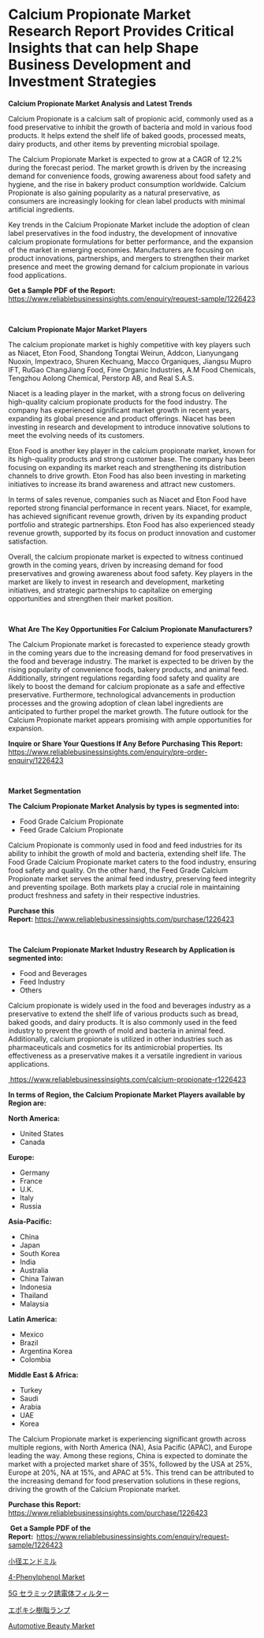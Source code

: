 <p><h1>Calcium Propionate Market Research Report Provides Critical Insights that can help Shape Business Development and Investment Strategies</h1></p><p><strong>Calcium Propionate Market Analysis and Latest Trends</strong></p>
<p><p>Calcium Propionate is a calcium salt of propionic acid, commonly used as a food preservative to inhibit the growth of bacteria and mold in various food products. It helps extend the shelf life of baked goods, processed meats, dairy products, and other items by preventing microbial spoilage.</p><p>The Calcium Propionate Market is expected to grow at a CAGR of 12.2% during the forecast period. The market growth is driven by the increasing demand for convenience foods, growing awareness about food safety and hygiene, and the rise in bakery product consumption worldwide. Calcium Propionate is also gaining popularity as a natural preservative, as consumers are increasingly looking for clean label products with minimal artificial ingredients.</p><p>Key trends in the Calcium Propionate Market include the adoption of clean label preservatives in the food industry, the development of innovative calcium propionate formulations for better performance, and the expansion of the market in emerging economies. Manufacturers are focusing on product innovations, partnerships, and mergers to strengthen their market presence and meet the growing demand for calcium propionate in various food applications.</p></p>
<p><strong>Get a Sample PDF of the Report:&nbsp;</strong> <a href="https://www.reliablebusinessinsights.com/enquiry/request-sample/1226423">https://www.reliablebusinessinsights.com/enquiry/request-sample/1226423</a></p>
<p>&nbsp;</p>
<p><strong>Calcium Propionate Major Market Players</strong></p>
<p><p>The calcium propionate market is highly competitive with key players such as Niacet, Eton Food, Shandong Tongtai Weirun, Addcon, Lianyungang Nuoxin, Impextraco, Shuren Kechuang, Macco Organiques, Jiangsu Mupro IFT, RuGao ChangJiang Food, Fine Organic Industries, A.M Food Chemicals, Tengzhou Aolong Chemical, Perstorp AB, and Real S.A.S.</p><p>Niacet is a leading player in the market, with a strong focus on delivering high-quality calcium propionate products for the food industry. The company has experienced significant market growth in recent years, expanding its global presence and product offerings. Niacet has been investing in research and development to introduce innovative solutions to meet the evolving needs of its customers.</p><p>Eton Food is another key player in the calcium propionate market, known for its high-quality products and strong customer base. The company has been focusing on expanding its market reach and strengthening its distribution channels to drive growth. Eton Food has also been investing in marketing initiatives to increase its brand awareness and attract new customers.</p><p>In terms of sales revenue, companies such as Niacet and Eton Food have reported strong financial performance in recent years. Niacet, for example, has achieved significant revenue growth, driven by its expanding product portfolio and strategic partnerships. Eton Food has also experienced steady revenue growth, supported by its focus on product innovation and customer satisfaction.</p><p>Overall, the calcium propionate market is expected to witness continued growth in the coming years, driven by increasing demand for food preservatives and growing awareness about food safety. Key players in the market are likely to invest in research and development, marketing initiatives, and strategic partnerships to capitalize on emerging opportunities and strengthen their market position.</p></p>
<p>&nbsp;</p>
<p><strong>What Are The Key Opportunities For Calcium Propionate Manufacturers?</strong></p>
<p><p>The Calcium Propionate market is forecasted to experience steady growth in the coming years due to the increasing demand for food preservatives in the food and beverage industry. The market is expected to be driven by the rising popularity of convenience foods, bakery products, and animal feed. Additionally, stringent regulations regarding food safety and quality are likely to boost the demand for calcium propionate as a safe and effective preservative. Furthermore, technological advancements in production processes and the growing adoption of clean label ingredients are anticipated to further propel the market growth. The future outlook for the Calcium Propionate market appears promising with ample opportunities for expansion.</p></p>
<p><strong>Inquire or Share Your Questions If Any Before Purchasing This Report:</strong> <a href="https://www.reliablebusinessinsights.com/enquiry/pre-order-enquiry/1226423">https://www.reliablebusinessinsights.com/enquiry/pre-order-enquiry/1226423</a></p>
<p>&nbsp;</p>
<p><strong>Market Segmentation</strong></p>
<p><strong>The Calcium Propionate Market Analysis by types is segmented into:</strong></p>
<p><ul><li>Food Grade Calcium Propionate</li><li>Feed Grade Calcium Propionate</li></ul></p>
<p><p>Calcium Propionate is commonly used in food and feed industries for its ability to inhibit the growth of mold and bacteria, extending shelf life. The Food Grade Calcium Propionate market caters to the food industry, ensuring food safety and quality. On the other hand, the Feed Grade Calcium Propionate market serves the animal feed industry, preserving feed integrity and preventing spoilage. Both markets play a crucial role in maintaining product freshness and safety in their respective industries.</p></p>
<p><strong>Purchase this Report:&nbsp;</strong><a href="https://www.reliablebusinessinsights.com/purchase/1226423">https://www.reliablebusinessinsights.com/purchase/1226423</a></p>
<p>&nbsp;</p>
<p><strong>The Calcium Propionate Market Industry Research by Application is segmented into:</strong></p>
<p><ul><li>Food and Beverages</li><li>Feed Industry</li><li>Others</li></ul></p>
<p><p>Calcium propionate is widely used in the food and beverages industry as a preservative to extend the shelf life of various products such as bread, baked goods, and dairy products. It is also commonly used in the feed industry to prevent the growth of mold and bacteria in animal feed. Additionally, calcium propionate is utilized in other industries such as pharmaceuticals and cosmetics for its antimicrobial properties. Its effectiveness as a preservative makes it a versatile ingredient in various applications.</p></p>
<p><a href="https://www.reliablebusinessinsights.com/calcium-propionate-r1226423">&nbsp;https://www.reliablebusinessinsights.com/calcium-propionate-r1226423</a></p>
<p><strong>In terms of Region, the Calcium Propionate Market Players available by Region are:</strong></p>
<p>
    <p> <strong> North America: </strong>
        <ul>
            <li>United States</li>
            <li>Canada</li>
        </ul>
        </p> 
    <p> <strong> Europe: </strong>
        <ul>
            <li>Germany</li>
            <li>France</li>
            <li>U.K.</li>
            <li>Italy</li>
            <li>Russia</li>
        </ul>
        </p> 
    <p> <strong> Asia-Pacific: </strong>
        <ul>
            <li>China</li>
            <li>Japan</li>
            <li>South Korea</li>
            <li>India</li>
            <li>Australia</li>
            <li>China Taiwan</li>
            <li>Indonesia</li>
            <li>Thailand</li>
            <li>Malaysia</li>
        </ul>
        </p> 
    <p> <strong> Latin America: </strong>
        <ul>
            <li>Mexico</li>
            <li>Brazil</li>
            <li>Argentina Korea</li>
            <li>Colombia</li>
        </ul>
        </p> 
    <p> <strong> Middle East & Africa: </strong>
        <ul>
            <li>Turkey</li>
            <li>Saudi</li>
            <li>Arabia</li>
            <li>UAE</li>
            <li>Korea</li>
        </ul>
    </p>
    </p>
<p><p>The Calcium Propionate market is experiencing significant growth across multiple regions, with North America (NA), Asia Pacific (APAC), and Europe leading the way. Among these regions, China is expected to dominate the market with a projected market share of 35%, followed by the USA at 25%, Europe at 20%, NA at 15%, and APAC at 5%. This trend can be attributed to the increasing demand for food preservation solutions in these regions, driving the growth of the Calcium Propionate market.</p></p>
<p><strong>Purchase this Report: </strong><a href="https://www.reliablebusinessinsights.com/purchase/1226423">https://www.reliablebusinessinsights.com/purchase/1226423</a></p>
<p>&nbsp;<strong>Get a Sample PDF of the Report:&nbsp;&nbsp;</strong><a href="https://www.reliablebusinessinsights.com/enquiry/request-sample/1226423">https://www.reliablebusinessinsights.com/enquiry/request-sample/1226423</a></p>
<p><strong></strong></p>
<p><p><a href="https://medium.com/@coraltrout1923/%E5%B0%8F%E5%BE%84%E3%82%A8%E3%83%B3%E3%83%89%E3%83%9F%E3%83%AB%E5%B8%82%E5%A0%B4-%E7%AB%B6%E4%BA%89%E5%88%86%E6%9E%90-%E5%B8%82%E5%A0%B4%E3%81%AE%E3%83%88%E3%83%AC%E3%83%B3%E3%83%89%E3%81%8A%E3%82%88%E3%81%B32031%E5%B9%B4%E3%81%BE%E3%81%A7%E3%81%AE%E4%BA%88%E6%B8%AC-3d3138d2af73">小径エンドミル</a></p><p><a href="https://www.linkedin.com/pulse/4-phenylphenol-market-share-amp-analysis-growth-trends-evpie">4-Phenylphenol Market</a></p><p><a href="https://github.com/DeonBoer2023/Market-Research-Report-List-2/blob/main/3435625122672.md">5G セラミック誘電体フィルター</a></p><p><a href="https://medium.com/@rylanaufman56456/%E3%82%A8%E3%83%9D%E3%82%AD%E3%82%B7%E6%A8%B9%E8%84%82%E3%83%A9%E3%83%B3%E3%83%97%E5%B8%82%E5%A0%B4%E8%A6%8F%E6%A8%A1-cagr-%E3%83%88%E3%83%AC%E3%83%B3%E3%83%89-2024%E5%B9%B4%E3%81%8B%E3%82%892030%E5%B9%B4%E3%81%BE%E3%81%A7-e62155de3350">エポキシ樹脂ランプ</a></p><p><a href="https://github.com/sleepman642/Market-Research-Report-List-1/blob/main/automotive-beauty-market.md">Automotive Beauty Market</a></p></p>